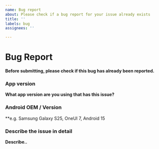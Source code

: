 ```yaml
---
name: Bug report
about: Please check if a bug report for your issue already exists
title: ''
labels: bug
assignees: ''

---
```


# Bug Report

**Before submitting, please check if this bug has already been reported.**

### App version
**What app version are you using that has this issue?**

### Android OEM / Version
**e.g. Samsung Galaxy S25, OneUI 7, Android 15

### Describe the issue in detail
**Describe..**
